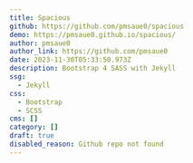 ```yaml
---
title: Spacious
github: https://github.com/pmsaue0/spacious
demo: https://pmsaue0.github.io/spacious/
author: pmsaue0
author_link: https://github.com/pmsaue0
date: 2023-11-30T05:33:50.973Z
description: Bootstrap 4 SASS with Jekyll
ssg:
  - Jekyll
css:
  - Bootstrap
  - SCSS
cms: []
category: []
draft: true
disabled_reason: Github repo not found
---
```

